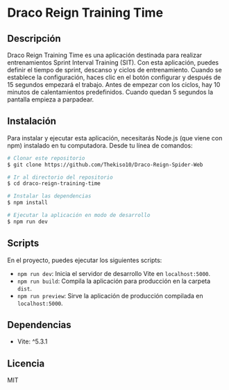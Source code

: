 # Draco Reign Training Time

## Descripción
Draco Reign Training Time es una aplicación destinada para realizar entrenamientos Sprint Interval Training (SIT).
Con esta aplicación, puedes definir el tiempo de sprint, descanso y ciclos de entrenamiento. Cuando se establece la configuración, haces clic en el botón configurar y después de 15 segundos empezará el trabajo. Antes de empezar con los ciclos, hay 10 minutos de calentamientos predefinidos. Cuando quedan 5 segundos la pantalla empieza a parpadear.

## Instalación
Para instalar y ejecutar esta aplicación, necesitarás Node.js (que viene con npm) instalado en tu computadora. Desde tu línea de comandos:

```bash
# Clonar este repositorio
$ git clone https://github.com/Thekiso10/Draco-Reign-Spider-Web

# Ir al directorio del repositorio
$ cd draco-reign-training-time

# Instalar las dependencias
$ npm install

# Ejecutar la aplicación en modo de desarrollo
$ npm run dev
```

## Scripts
En el proyecto, puedes ejecutar los siguientes scripts:

- `npm run dev`: Inicia el servidor de desarrollo Vite en `localhost:5000`.
- `npm run build`: Compila la aplicación para producción en la carpeta `dist`.
- `npm run preview`: Sirve la aplicación de producción compilada en `localhost:5000`.

## Dependencias
- Vite: ^5.3.1

## Licencia
MIT